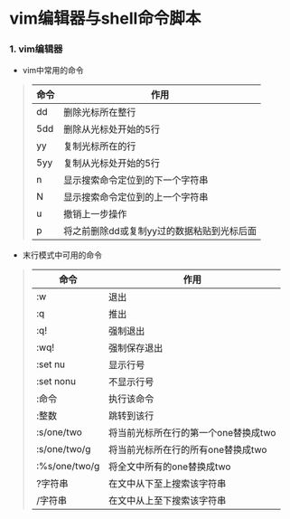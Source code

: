 # vim编辑器与shell命令脚本
### 1. vim编辑器
- vim中常用的命令
> 命令 | 作用
> --- | ---
> dd | 删除光标所在整行
> 5dd | 删除从光标处开始的5行
> yy | 复制光标所在的行
> 5yy | 复制从光标处开始的5行
> n | 显示搜索命令定位到的下一个字符串
> N | 显示搜索命令定位到的上一个字符串
> u | 撤销上一步操作
> p | 将之前删除dd或复制yy过的数据粘贴到光标后面
- 末行模式中可用的命令
> 命令 | 作用
> -- | --
> :w | 退出
> :q | 推出
> :q! | 强制退出
> :wq! | 强制保存退出
> :set nu | 显示行号
> :set nonu | 不显示行号
> :命令 | 执行该命令
> :整数 | 跳转到该行
> :s/one/two | 将当前光标所在行的第一个one替换成two
> :s/one/two/g | 将当前光标所在行的所有one替换成two
> :%s/one/two/g | 将全文中所有的one替换成two
> ?字符串 | 在文中从下至上搜索该字符串
> /字符串 | 在文中从上至下搜索该字符串